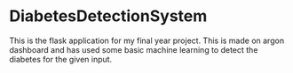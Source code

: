 <h1>DiabetesDetectionSystem</h1>
<p>This is the flask application for my final year project. This is made on argon dashboard and has used some basic machine learning to detect the diabetes for the given input.</p>

